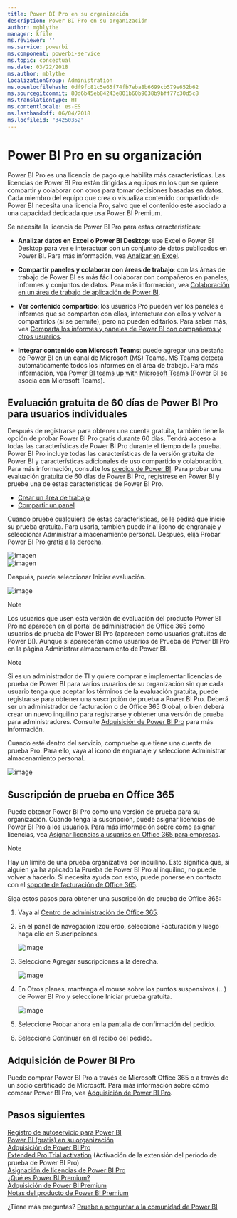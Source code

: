 ```yaml
---
title: Power BI Pro en su organización
description: Power BI Pro en su organización
author: mgblythe
manager: kfile
ms.reviewer: ''
ms.service: powerbi
ms.component: powerbi-service
ms.topic: conceptual
ms.date: 03/22/2018
ms.author: mblythe
LocalizationGroup: Administration
ms.openlocfilehash: 0df9fc81c5e65f74fb7eba8b6699cb579e652b62
ms.sourcegitcommit: 80d6b45eb84243e801b60b9038b9bff77c30d5c8
ms.translationtype: HT
ms.contentlocale: es-ES
ms.lasthandoff: 06/04/2018
ms.locfileid: "34250352"
---
```

# <a name="power-bi-pro-in-your-organization"></a>Power BI Pro en su organización

Power BI Pro es una licencia de pago que habilita más características. Las licencias de Power BI Pro están dirigidas a equipos en los que se quiere compartir y colaborar con otros para tomar decisiones basadas en datos.  Cada miembro del equipo que crea o visualiza contenido compartido de Power BI necesita una licencia Pro, salvo que el contenido esté asociado a una capacidad dedicada que usa Power BI Premium.

Se necesita la licencia de Power BI Pro para estas características:

* **Analizar datos en Excel o Power BI Desktop**: use Excel o Power BI Desktop para ver e interactuar con un conjunto de datos publicados en Power BI. Para más información, vea [Analizar en Excel](service-analyze-in-excel.md).

* **Compartir paneles y colaborar con áreas de trabajo**: con las áreas de trabajo de Power BI es más fácil colaborar con compañeros en paneles, informes y conjuntos de datos. Para más información, vea [Colaboración en un área de trabajo de aplicación de Power BI](service-collaborate-power-bi-workspace.md).

* **Ver contenido compartido**: los usuarios Pro pueden ver los paneles e informes que se comparten con ellos, interactuar con ellos y volver a compartirlos (si se permite), pero no pueden editarlos. Para saber más, vea [Comparta los informes y paneles de Power BI con compañeros y otros usuarios](service-share-dashboards.md).

* **Integrar contenido con Microsoft Teams**: puede agregar una pestaña de Power BI en un canal de Microsoft (MS) Teams. MS Teams detecta automáticamente todos los informes en el área de trabajo. Para más información, vea [Power BI teams up with Microsoft Teams](https://powerbi.microsoft.com/en-us/blog/power-bi-teams-up-with-microsoft-teams/) (Power BI se asocia con Microsoft Teams). 

## <a name="power-bi-pro-60-day-trial-for-individuals"></a>Evaluación gratuita de 60 días de Power BI Pro para usuarios individuales

Después de registrarse para obtener una cuenta gratuita, también tiene la opción de probar Power BI Pro gratis durante 60 días. Tendrá acceso a todas las características de Power BI Pro durante el tiempo de la prueba. Power BI Pro incluye todas las características de la versión gratuita de Power BI y características adicionales de uso compartido y colaboración. Para más información, consulte los [precios de Power BI](https://powerbi.microsoft.com/en-us/pricing/). Para probar una evaluación gratuita de 60 días de Power BI Pro, regístrese en Power BI y pruebe una de estas características de Power BI Pro.

* [Crear un área de trabajo](service-create-distribute-apps.md)
* [Compartir un panel](service-share-dashboards.md)

Cuando pruebe cualquiera de estas características, se le pedirá que inicie su prueba gratuita. Para usarla, también puede ir al icono de engranaje y seleccionar Administrar almacenamiento personal. Después, elija Probar Power BI Pro gratis a la derecha.

   ![imagen](media/service-power-bi-pro-in-your-organization/service-power-bi-pro-in-your-organization-01.png)
   </br>
   ![imagen](media/service-power-bi-pro-in-your-organization/service-power-bi-pro-in-your-organization-02.png)

Después, puede seleccionar Iniciar evaluación.

   ![image](media/service-power-bi-pro-in-your-organization/service-power-bi-pro-in-your-organization-03.png)

> [!NOTE]
> Los usuarios que usen esta versión de evaluación del producto Power BI Pro no aparecen en el portal de administración de Office 365 como usuarios de  prueba de Power BI Pro (aparecen como usuarios gratuitos de Power BI). Aunque sí aparecerán como usuarios de Prueba de Power BI Pro en la página Administrar almacenamiento de Power BI.
>

> [!NOTE]
> Si es un administrador de TI y quiere comprar e implementar licencias de prueba de Power BI para varios usuarios de su organización sin que cada usuario tenga que aceptar los términos de la evaluación gratuita, puede registrarse para obtener una suscripción de prueba a Power BI Pro. Deberá ser un administrador de facturación o de Office 365 Global, o bien deberá crear un nuevo inquilino para registrarse y obtener una versión de prueba para administradores. Consulte [Adquisición de Power BI Pro](service-admin-purchasing-power-bi-pro.md) para más información.
>

Cuando esté dentro del servicio, compruebe que tiene una cuenta de prueba Pro. Para ello, vaya al icono de engranaje y seleccione Administrar almacenamiento personal.

   ![image](media/service-power-bi-pro-in-your-organization/service-power-bi-pro-in-your-organization-04.png)

## <a name="subscription-trial-in-office-365"></a>Suscripción de prueba en Office 365

Puede obtener Power BI Pro como una versión de prueba para su organización. Cuando tenga la suscripción, puede asignar licencias de Power BI Pro a los usuarios. Para más información sobre cómo asignar licencias, vea [Asignar licencias a usuarios en Office 365 para empresas](https://support.office.com/en-us/article/assign-licenses-to-users-in-office-365-for-business-997596b5-4173-4627-b915-36abac6786dc?ui=en-US&rs=en-US&ad=US).

> [!NOTE]
> Hay un límite de una prueba organizativa por inquilino. Esto significa que, si alguien ya ha aplicado la Prueba de Power BI Pro al inquilino, no puede volver a hacerlo. Si necesita ayuda con esto, puede ponerse en contacto con el [soporte de facturación de Office 365](https://support.office.microsoft.com/en-us/article/contact-support-for-business-products-admin-help-32a17ca7-6fa0-4870-8a8d-e25ba4ccfd4b?CorrelationId=552bbf37-214f-4202-80cb-b94240dcd671&ui=en-US&rs=en-US&ad=US).
>

Siga estos pasos para obtener una suscripción de prueba de Office 365:

1. Vaya al [Centro de administración de Office 365](https://portal.office.com/adminportal/home#/homepage).
2. En el panel de navegación izquierdo, seleccione Facturación y luego haga clic en Suscripciones.

   ![image](media/service-power-bi-pro-in-your-organization/service-power-bi-pro-in-your-organization-05.png)

3. Seleccione Agregar suscripciones a la derecha.

   ![image](media/service-power-bi-pro-in-your-organization/service-power-bi-pro-in-your-organization-06.png)

4. En Otros planes, mantenga el mouse sobre los puntos suspensivos (...) de Power BI Pro y seleccione Iniciar prueba gratuita.

   ![image](media/service-power-bi-pro-in-your-organization/service-power-bi-pro-in-your-organization-07.png) 

5. Seleccione Probar ahora en la pantalla de confirmación del pedido.
6. Seleccione Continuar en el recibo del pedido.

## <a name="purchasing-power-bi-pro"></a>Adquisición de Power BI Pro

Puede comprar Power BI Pro a través de Microsoft Office 365 o a través de un socio certificado de Microsoft. Para más información sobre cómo comprar Power BI Pro, vea [Adquisición de Power BI Pro](service-admin-purchasing-power-bi-pro.md).

## <a name="next-steps"></a>Pasos siguientes
[Registro de autoservicio para Power BI](service-admin-signing-up-for-power-bi-with-a-new-office-365-trial.md)
<br/>
[Power BI (gratis) en su organización](service-admin-service-free-in-your-organization.md)
<br/>
[Adquisición de Power BI Pro](service-admin-purchasing-power-bi-pro.md)
<br/>
[Extended Pro Trial activation](service-extended-pro-trial.md) (Activación de la extensión del período de prueba de Power BI Pro)
<br/>
[Asignación de licencias de Power BI Pro](service-admin-assigning-power-bi-pro-licenses.md)
<br/>
[¿Qué es Power BI Premium?](service-admin-premium-manage.md)
<br/>
[Adquisición de Power BI Premium](service-admin-premium-purchase.md)
<br/>
[Notas del producto de Power BI Premium](https://aka.ms/pbipremiumwhitepaper)

¿Tiene más preguntas? [Pruebe a preguntar a la comunidad de Power BI](https://community.powerbi.com/)